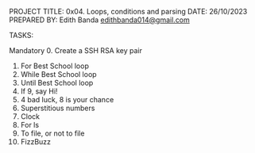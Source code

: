 PROJECT TITLE: 0x04. Loops, conditions and parsing
DATE: 26/10/2023
PREPARED BY: Edith 	Banda <edithbanda014@gmail.com>

TASKS:

Mandatory
0. Create a SSH RSA key pair
1. For Best School loop
2. While Best School loop
3. Until Best School loop
4. If 9, say Hi!
5. 4 bad luck, 8 is your chance
6. Superstitious numbers
7. Clock
8. For ls
9. To file, or not to file
10. FizzBuzz

